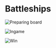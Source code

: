 # Battleships

![Preparing board](http://i.imgur.com/wrW7JRv.png)

![Ingame](http://i.imgur.com/Fdox5bi.png)

![Win](http://i.imgur.com/VC6eDEw.png)
